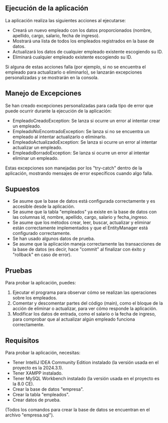 Ejecución de la aplicación
--------------------------

La aplicación realiza las siguientes acciones al ejecutarse:

- Creará un nuevo empleado con los datos proporcionados (nombre, apellido, cargo, salario, fecha de ingreso).
- Mostrará una lista de todos los empleados registrados en la base de datos.
- Actualizará los datos de cualquier empleado existente escogiendo su ID.
- Eliminará cualquier empleado existente escogiendo su ID.

Si alguna de estas acciones falla (por ejemplo, si no se encuentra el empleado para actualizarlo o eliminarlo), se lanzarán excepciones personalizadas y se mostrarán en la consola.

Manejo de Excepciones
---------------------

Se han creado excepciones personalizadas para cada tipo de error que puede ocurrir durante la ejecución de la aplicación:

- EmpleadoCreadoException: Se lanza si ocurre un error al intentar crear un empleado.
- EmpleadoNoEncontradoException: Se lanza si no se encuentra un empleado al intentar actualizarlo o eliminarlo.
- EmpleadoActualizadoException: Se lanza si ocurre un error al intentar actualizar un empleado.
- EmpleadoBorradoException: Se lanza si ocurre un error al intentar eliminar un empleado.

Estas excepciones son manejadas por los "try-catch" dentro de la aplicación, mostrando mensajes de error específicos cuando algo falla.

Supuestos
---------

- Se asume que la base de datos está configurada correctamente y es accesible desde la aplicación.
- Se asume que la tabla "empleados" ya existe en la base de datos con las columnas id, nombre, apellido, cargo, salario y fecha_ingreso.
- Se asume que los métodos crear, leer, buscar, actualizar y eliminar están correctamente implementados y que el EntityManager está configurado correctamente.
- Se han usado algunos datos de prueba.
- Se asume que la aplicación maneja correctamente las transacciones de la base de datos (es decir, hace "commit" al finalizar con éxito y "rollback" en caso de error).

Pruebas
-------

Para probar la aplicación, puedes:

1. Ejecutar el programa para observar cómo se realizan las operaciones sobre los empleados.
2. Comentar y descomentar partes del código (main), como el bloque de la acción de eliminar o actualizar, para ver cómo responde la aplicación.
3. Modificar los datos de entrada, como el salario o la fecha de ingreso, para comprobar que al actualizar algún empleado funciona correctamente.

Requisitos
----------

Para probar la aplicación, necesitas:

- Tener IntelliJ IDEA Community Edition instalado (la versión usada en el proyecto es la 2024.3.1).
- Tener XAMPP instalado.
- Tener MySQL Workbench instalado (la versión usada en el proyecto es la 8.0 CE).
- Crear la base de datos "empresa".
- Crear la tabla "empleados".
- Crear datos de prueba.

(Todos los comandos para crear la base de datos se encuentran en el archivo "empresa.sql").

